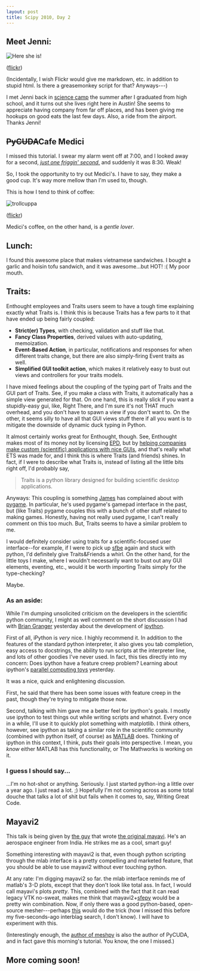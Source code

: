 ```yaml
---
layout: post
title: Scipy 2010, Day 2
---
```


## Meet Jenni:

![Here she is!](http://farm5.static.flickr.com/4099/4745443323_4e25be0dce.jpg)

([flickr](http://www.flickr.com/photos/jesusabdullah/4745443323/))

(Incidentally, I wish Flickr would give me markdown, etc. in addition to stupid html. Is there a greasemonkey script for that? Anyways---)

I met Jenni back in [science camp](http://www.nysc.org) the summer after I graduated from high school, and it turns out she lives right here in Austin! She seems to appreciate having company from far off places, and has been giving me hookups on good eats the last few days. Also, a ride from the airport. Thanks Jenni!

## <s>PyCUDA</s>Cafe Medici

I missed this tutorial. I swear my alarm went off at 7:00, and I looked away for a second, [*just one friggin' second,*](http://www.youtube.com/watch?v=P0r7syc1BSg#t=3m19s) and suddenly it was 8:30. Weak!

So, I took the opportunity to try out Medici's. I have to say, they make a good cup. It's way more mellow than I'm used to, though.

This is how I tend to think of coffee:

![trollcuppa](http://farm5.static.flickr.com/4142/4746255570_3f50117f7d.jpg)

([flickr](http://www.flickr.com/photos/jesusabdullah/4746255570/))

Medici's coffee, on the other hand, is a *gentle lover*.

## Lunch:

I found this awesome place that makes vietnamese sandwiches. I bought a garlic and hoisin tofu sandwich, and it was awesome...but HOT! :( My poor mouth.

## Traits:

Enthought employees and Traits users seem to have a tough time explaining exactly what Traits is. I think this is because Traits has a few parts to it that have ended up being fairly coupled:

* **Strict(er) Types**, with checking, validation and stuff like that.
* **Fancy Class Properties**, derived values with auto-updating, memoization.
* **Event-Based Action**, in particular, notifications and responses for when different traits change, but there are also simply-firing Event traits as well.
* **Simplified GUI toolkit action**, which makes it relatively easy to bust out views and controllers for your traits models.

I have mixed feelings about the coupling of the typing part of Traits and the GUI part of Traits. See, if you make a class with Traits, it automatically has a simple view generated for that. On one hand, this is really slick if you want a stupidly-easy gui, like, Right There, and I'm sure it's not THAT much overhead, and you don't have to spawn a view if you don't want to. On the other, it seems silly to have all that GUI views stuff there if all you want is to mitigate the downside of dynamic duck typing in Python.

It almost certainly works great for Enthought, though. See, Enthought makes most of its money not by licensing [EPD](http://code.enthought.com), but by [helping companies make custom (scientific) applications with nice GUIs](http://www.enthought.com/consulting/examples.php), and that's really what ETS was made for, and I think this is where Traits (and friends) shines. In fact, if I were to describe what Traits is, instead of listing all the little bits right off, I'd probably say,

> Traits is a python library designed for building scientific desktop applications.

Anyways: This coupling is something [James](http://www.substack.net) has complained about with [pygame](http://www.pygame.org). In particular, he's used pygame's gamepad interface in the past, but (like Traits) pygame couples this with a bunch of other stuff related to making games. Honestly, having not really used pygame, I can't really comment on this too much. But, Traits seems to have a similar problem to me.

I would definitely consider using traits for a scientific-focused user interface--for example, if I were to pick up [sfbe](http://github.com/jesusabdullah/super-four-bar-explorer) again and stuck with python, I'd definitely give Traits&Friends a whirl. On the other hand, for the little toys I make, where I wouldn't necessarily want to bust out any GUI elements, eventing, etc., would it be worth importing Traits simply for the type-checking?

Maybe.

### As an aside:

While I'm dumping unsolicited criticism on the developers in the scientific python community, I might as well comment on the short discussion I had with [Brian Granger](http://www.calpoly.edu/~phys/faculty_pages/bgranger.html) yesterday about the development of [ipython](http://ipython.scipy.org/moin/).

First of all, iPython is *very* nice. I highly recommend it. In addition to the features of the standard python interpreter, it also gives you tab completion, easy access to docstrings, the ability to run scripts at the interpreter line, and lots of other goodies I've never used. In fact, this ties directly into my concern: Does ipython have a feature creep problem? Learning about ipython's [parallel computing toys](http://ipython.scipy.org/doc/rel-0.9.1/html/parallel/index.html) yesterday.

It was a nice, quick and enlightening discussion.

First, he said that there has been some issues with feature creep in the past, though they're trying to mitigate those now.

Second, talking with him gave me a better feel for ipython's goals. I mostly use ipython to test things out while writing scripts and whatnot. Every once in a while, I'll use it to quickly plot something with matplotlib. I think others, however, see ipython as taking a similar role in the scientific community (combined with python itself, of course) as [MATLAB](http://www.mathworks.com/products/matlab/) does. Thinking of ipython in this context, I think, puts their goals into perspective. I mean, you *know* either MATLAB has this functionality, or The Mathworks is working on it.

### I guess I should say...

...I'm no hot-shot or anything. Seriously. I just started python-ing a little over a year ago. I just read a lot. ;) Hopefully I'm not coming across as some total douche that talks a lot of shit but fails when it comes to, say, Writing Great Code.

## Mayavi2

This talk is being given by [the guy](http://prabhuramachandran.blogspot.com/) that wrote [the original mayavi](http://mayavi.sourceforge.net/). He's an aerospace engineer from India. He strikes me as a cool, smart guy!

Something interesting with mayavi2 is that, even though python scripting through the mlab interface is a pretty compelling and marketed feature, that you should be able to use mayavi2 without ever touching python. 

At any rate: I'm digging mayavi2 so far. the mlab interface reminds me of matlab's 3-D plots, except that they don't look like total ass. In fact, I would call mayavi's plots *pretty*. This, combined with the fact that it can read legacy VTK no-sweat, makes me think that mayavi2+[sfepy](http://code.google.com/p/sfepy/) would be a pretty win combination. Now, if only there was a good python-based, open-source mesher---perhaps [this](http://mathema.tician.de/software/meshpy) would do the trick (how I missed this before my five-seconds-ago interblag search, I don't know). I will have to experiment with this.

(Interestingly enough, the [author of meshpy](http://mathema.tician.de/entry/anl) is also the author of PyCUDA, and in fact gave this morning's tutorial. You know, the one I missed.)

## More coming soon!
